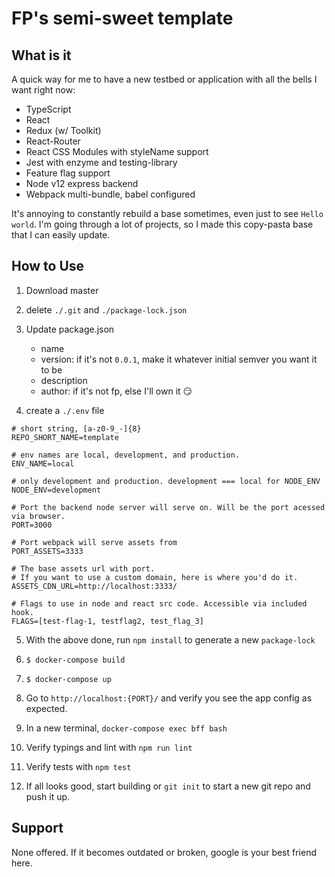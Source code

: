 # FP's semi-sweet template

## What is it
A quick way for me to have a new testbed or application with all the bells I want right now:
- TypeScript
- React
- Redux (w/ Toolkit)
- React-Router
- React CSS Modules with styleName support
- Jest with enzyme and testing-library
- Feature flag support
- Node v12 express backend
- Webpack multi-bundle, babel configured

It's annoying to constantly rebuild a base sometimes, even just to see `Hello world`. I'm going through a lot of projects, so I made this copy-pasta base that I can easily update.

## How to Use

1. Download master

2. delete `./.git` and `./package-lock.json`

3. Update package.json
    - name
    - version: if it's not `0.0.1`, make it whatever initial semver you want it to be
    - description
    - author: if it's not fp, else I'll own it 😏

4. create a `./.env` file

```
# short string, [a-z0-9_-]{8}
REPO_SHORT_NAME=template

# env names are local, development, and production.
ENV_NAME=local

# only development and production. development === local for NODE_ENV
NODE_ENV=development

# Port the backend node server will serve on. Will be the port acessed via browser.
PORT=3000

# Port webpack will serve assets from
PORT_ASSETS=3333

# The base assets url with port.
# If you want to use a custom domain, here is where you'd do it.
ASSETS_CDN_URL=http://localhost:3333/

# Flags to use in node and react src code. Accessible via included hook.
FLAGS=[test-flag-1, testflag2, test_flag_3]
```

5. With the above done, run `npm install` to generate a new `package-lock`

6. `$ docker-compose build`

7. `$ docker-compose up`

8. Go to `http://localhost:{PORT}/` and verify you see the app config as expected.

9. In a new terminal, `docker-compose exec bff bash`
 
10. Verify typings and lint with `npm run lint`

11.  Verify tests with `npm test`

12. If all looks good, start building or `git init` to start a new git repo and push it up.

## Support
None offered. If it becomes outdated or broken, google is your best friend here.
